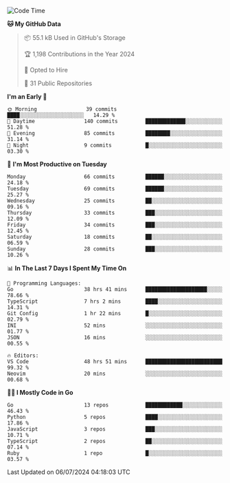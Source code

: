 <!--START_SECTION:thansetan-waka-->
![Code Time](http://img.shields.io/badge/Code%20Time-88%20hrs%2051%20mins-blue)

**🐱 My GitHub Data** 

> 📦 55.1 kB Used in GitHub's Storage 
 > 
> 🏆 1,198 Contributions in the Year 2024
 > 
> 💼 Opted to Hire
 > 
> 📜 31 Public Repositories 
 > 

**I'm an Early 🐤** 

```text
🌞 Morning                39 commits          ████░░░░░░░░░░░░░░░░░░░░░   14.29 % 
🌆 Daytime                140 commits         █████████████░░░░░░░░░░░░   51.28 % 
🌃 Evening                85 commits          ████████░░░░░░░░░░░░░░░░░   31.14 % 
🌙 Night                  9 commits           █░░░░░░░░░░░░░░░░░░░░░░░░   03.30 % 
```

📅 **I'm Most Productive on Tuesday** 

```text
Monday                   66 commits          ██████░░░░░░░░░░░░░░░░░░░   24.18 % 
Tuesday                  69 commits          ██████░░░░░░░░░░░░░░░░░░░   25.27 % 
Wednesday                25 commits          ██░░░░░░░░░░░░░░░░░░░░░░░   09.16 % 
Thursday                 33 commits          ███░░░░░░░░░░░░░░░░░░░░░░   12.09 % 
Friday                   34 commits          ███░░░░░░░░░░░░░░░░░░░░░░   12.45 % 
Saturday                 18 commits          ██░░░░░░░░░░░░░░░░░░░░░░░   06.59 % 
Sunday                   28 commits          ███░░░░░░░░░░░░░░░░░░░░░░   10.26 % 
```

📊 **In The Last 7 Days I Spent My Time On** 

```text
💬 Programming Languages: 
Go                       38 hrs 41 mins      ████████████████████░░░░░   78.66 % 
TypeScript               7 hrs 2 mins        ████░░░░░░░░░░░░░░░░░░░░░   14.31 % 
Git Config               1 hr 22 mins        █░░░░░░░░░░░░░░░░░░░░░░░░   02.79 % 
INI                      52 mins             ░░░░░░░░░░░░░░░░░░░░░░░░░   01.77 % 
JSON                     16 mins             ░░░░░░░░░░░░░░░░░░░░░░░░░   00.55 % 

🔥 Editors: 
VS Code                  48 hrs 51 mins      █████████████████████████   99.32 % 
Neovim                   20 mins             ░░░░░░░░░░░░░░░░░░░░░░░░░   00.68 % 
```

**🧑‍💻 I Mostly Code in Go** 

```text
Go                       13 repos            ████████████░░░░░░░░░░░░░   46.43 % 
Python                   5 repos             ████░░░░░░░░░░░░░░░░░░░░░   17.86 % 
JavaScript               3 repos             ███░░░░░░░░░░░░░░░░░░░░░░   10.71 % 
TypeScript               2 repos             ██░░░░░░░░░░░░░░░░░░░░░░░   07.14 % 
Ruby                     1 repo              █░░░░░░░░░░░░░░░░░░░░░░░░   03.57 % 
```

Last Updated on 06/07/2024 04:18:03 UTC
<!--END_SECTION:thansetan-waka-->